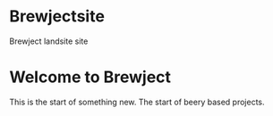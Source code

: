 # Brewjectsite
Brewject landsite site

<h1>Welcome to Brewject</h1>
This is the start of something new. The start of beery based projects.
